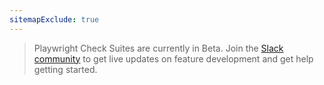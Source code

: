 ```yaml
---
sitemapExclude: true
---
```


> Playwright Check Suites are currently in Beta. Join the [Slack community](https://checklycommunity.slack.com/join/shared_invite/zt-2qc51mpyr-5idwVD4R4izkf5FC4CFk1A#/shared-invite/email) to get live updates on feature development and get help getting started.
